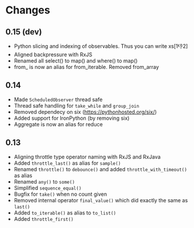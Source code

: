 # Changes

## 0.15 (dev)

- Python slicing and indexing of observables. Thus you can write xs[1:-1:2]
- Aligned backpressure with RxJS
- Renamed all select() to map() and where() to map()
- from_ is now an alias for from_iterable. Removed from_array

## 0.14

- Made `ScheduledObserver` thread safe
- Thread safe handling for `take_while` and `group_join`
- Removed dependecy on six (https://pythonhosted.org/six/)
- Added support for IronPython (by removing six)
- Aggregate is now an alias for reduce

## 0.13

- Aligning throttle type operator naming with RxJS and RxJava
- Added `throttle_last()` as alias for `sample()`
- Renamed `throttle()` to `debounce()` and added `throttle_with_timeout()` as alias
- Renamed `any()` to `some()`
- Simplified `sequence_equal()`
- Bugfix for `take()` when no count given
- Removed internal operator `final_value()` which did exactly the same as `last()`
- Added `to_iterable()` as alias to `to_list()`
- Added `throttle_first()`
